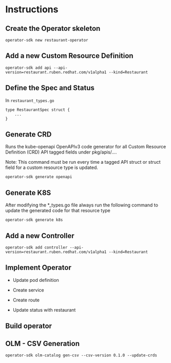 # Instructions

## Create the Operator skeleton

```{bash}
operator-sdk new restaurant-operator
```

## Add a new Custom Resource Definition

```{bash}
operator-sdk add api --api-version=restaurant.ruben.redhat.com/v1alpha1 --kind=Restaurant
```

## Define the Spec and Status

In `restaurant_types.go`

```{go}
type RestaurantSpec struct {
    ...
}
```

## Generate CRD

Runs the kube-openapi OpenAPIv3 code generator for all Custom Resource Definition (CRD) API tagged fields under pkg/apis/....

Note: This command must be run every time a tagged API struct or struct field for a custom resource type is updated.

```{bash}
operator-sdk generate openapi
```

## Generate K8S

After modifying the *_types.go file always run the following command to update the generated code for that resource type

```{bash}
operator-sdk generate k8s
```

## Add a new Controller

```{bash}
operator-sdk add controller --api-version=restaurant.ruben.redhat.com/v1alpha1 --kind=Restaurant
```

## Implement Operator

* Update pod definition
* Create service
* Create route

* Update status with restaurant

## Build operator

## OLM - CSV Generation

```{bash}
operator-sdk olm-catalog gen-csv --csv-version 0.1.0 --update-crds
```